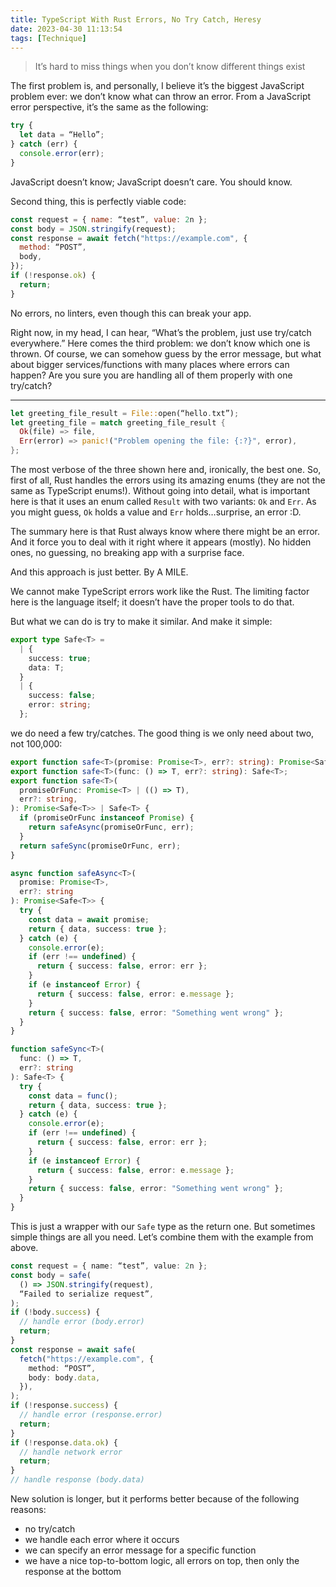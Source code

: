 ```yaml
---
title: TypeScript With Rust Errors, No Try Catch, Heresy
date: 2023-04-30 11:13:54
tags: [Technique]
---
```


> It’s hard to miss things when you don’t know different things exist

The first problem is, and personally, I believe it’s the biggest JavaScript problem ever: we don’t know what can throw an error. From a JavaScript error perspective, it’s the same as the following:

```javascript
try {
  let data = “Hello”;
} catch (err) {
  console.error(err);
}
```

JavaScript doesn’t know; JavaScript doesn’t care. You should know.

Second thing, this is perfectly viable code:
```javascript
const request = { name: “test”, value: 2n };
const body = JSON.stringify(request);
const response = await fetch("https://example.com", {
  method: “POST”,
  body,
});
if (!response.ok) {
  return;
}
```

No errors, no linters, even though this can break your app.

Right now, in my head, I can hear, “What’s the problem, just use try/catch everywhere.” Here comes the third problem: we don’t know which one is thrown. Of course, we can somehow guess by the error message, but what about bigger services/functions with many places where errors can happen? Are you sure you are handling all of them properly with one try/catch?

---
```rust
let greeting_file_result = File::open(“hello.txt”);  
let greeting_file = match greeting_file_result {  
  Ok(file) => file,  
  Err(error) => panic!("Problem opening the file: {:?}", error),  
};
```

The most verbose of the three shown here and, ironically, the best one. So, first of all, Rust handles the errors using its amazing enums (they are not the same as TypeScript enums!). Without going into detail, what is important here is that it uses an enum called `Result` with two variants: `Ok` and `Err`. As you might guess, `Ok` holds a value and `Err` holds…surprise, an error :D.

The summary here is that Rust always know where there might be an error. And it force you to deal with it right where it appears (mostly). No hidden ones, no guessing, no breaking app with a surprise face.

And this approach is just better. By A MILE.

We cannot make TypeScript errors work like the Rust. The limiting factor here is the language itself; it doesn’t have the proper tools to do that.

But what we can do is try to make it similar. And make it simple:

```typescript
export type Safe<T> =  
  | {  
    success: true;  
    data: T;  
  }  
  | {  
    success: false;  
    error: string;  
  };
```

we do need a few try/catches. The good thing is we only need about two, not 100,000:

```typescript
export function safe<T>(promise: Promise<T>, err?: string): Promise<Safe<T>>;
export function safe<T>(func: () => T, err?: string): Safe<T>;
export function safe<T>(
  promiseOrFunc: Promise<T> | (() => T),
  err?: string,
): Promise<Safe<T>> | Safe<T> {
  if (promiseOrFunc instanceof Promise) {
    return safeAsync(promiseOrFunc, err);
  }
  return safeSync(promiseOrFunc, err);
}

async function safeAsync<T>(
  promise: Promise<T>, 
  err?: string
): Promise<Safe<T>> {
  try {
    const data = await promise;
    return { data, success: true };
  } catch (e) {
    console.error(e);
    if (err !== undefined) {
      return { success: false, error: err };
    }
    if (e instanceof Error) {
      return { success: false, error: e.message };
    }
    return { success: false, error: "Something went wrong" };
  }
}

function safeSync<T>(
  func: () => T, 
  err?: string
): Safe<T> {
  try {
    const data = func();
    return { data, success: true };
  } catch (e) {
    console.error(e);
    if (err !== undefined) {
      return { success: false, error: err };
    }
    if (e instanceof Error) {
      return { success: false, error: e.message };
    }
    return { success: false, error: "Something went wrong" };
  }
}
```

This is just a wrapper with our `Safe` type as the return one. But sometimes simple things are all you need. Let’s combine them with the example from above.

```typescript
const request = { name: “test”, value: 2n };  
const body = safe(  
  () => JSON.stringify(request),  
  “Failed to serialize request”,  
);  
if (!body.success) {  
  // handle error (body.error)  
  return;  
}  
const response = await safe(  
  fetch("https://example.com", {  
    method: “POST”,  
    body: body.data,  
  }),  
);  
if (!response.success) {  
  // handle error (response.error)  
  return;  
}  
if (!response.data.ok) {  
  // handle network error  
  return;  
}  
// handle response (body.data)
```

New solution is longer, but it performs better because of the following reasons:

- no try/catch
- we handle each error where it occurs
- we can specify an error message for a specific function
- we have a nice top-to-bottom logic, all errors on top, then only the response at the bottom
